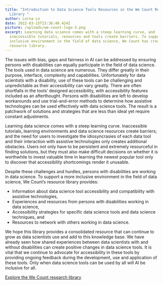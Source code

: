 ```yaml
---
title: "Introduction to Data Science Tools Resources in the We Count Research
  Library "
author: Lorna Lo
date: 2022-03-15T23:36:40.424Z
picture: /uploads/we-count-logo-3.png
excerpt: Learning data science comes with a steep learning curve, and
  inaccessible tutorials, resources and tools create barriers. To support a more
  inclusive environment in the field of data science, We Count has created a
  resource library.
---
```

The issues with bias, gaps and fairness in AI can be addressed by ensuring persons with disabilities can equally participate in the field of data science. The tools used in data science are numerous. They differ greatly in their purpose, interface, complexity and capabilities. Unfortunately for data scientists with a disability, use of these tools can be challenging and unpredictable as their accessibility can vary greatly. There are often shortfalls in the tools’ designed accessibility, with accessibility features included as an afterthought. Persons with disabilities are left to develop workarounds and use trial-and-error methods to determine how assistive technologies can be used effectively with data science tools. The result is a patchwork of solutions and strategies that are less than ideal yet require constant adjustments.  

Learning data science comes with a steep learning curve. Inaccessible tutorials, learning environments and data science resources create barriers; and the need for users to investigate the idiosyncrasies of each data tool and their interaction with assistive technologies only creates additional obstacles. Users not only have to be persistent and extremely resourceful in finding solutions, but they must also make difficult decisions on whether it is worthwhile to invest valuable time in learning the newest popular tool only to discover that accessibility shortcomings render it unusable.  

Despite these challenges and hurdles, persons with disabilities are working in data science. To support a more inclusive environment in the field of data science, We Count’s resource library provides:  

* Information about data science tool accessibility and compatibility with assistive technologies, 
* Experiences and resources from persons with disabilities working in data science, 
* Accessibility strategies for specific data science tools and data science techniques, and 
* Resources to network with others working in data science. 

We hope this library provides a consolidated resource that can continue to grow as data scientists use and add to this knowledge base. We have already seen how shared experiences between data scientists with and without disabilities can create positive changes in data science tools. It is vital that we continue to advocate for accessibility in these tools by providing ongoing feedback during the development, use and application of these tools. Only when data science tools can be used by all will AI be inclusive for all.

[Explore the We Count research library](https://wecount.inclusivedesign.ca/resources/)